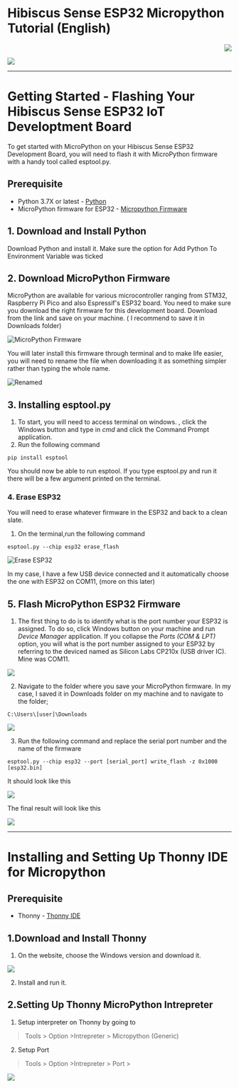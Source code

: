 # Hibiscus Sense ESP32 Micropython Tutorial (English)

<p align="right">
<a href="https://myduino.com/product/myd-036/"><img src="https://hits.seeyoufarm.com/api/count/incr/badge.svg?url=https%3A%2F%2Fgithub.com%2Fmyinvent%2Fhibiscus-sense-micropython&count_bg=%2379C83D&title_bg=%23555555&icon=&icon_color=%23E7E7E7&title=hits&edge_flat=false"/></a>
</p>

![](https://github.com/NaimFuad/hibiscus-sense-micropython-1/blob/main/Image/Hibiscus-Sense-V1.0-Overview.jpg)
***

# Getting Started  - Flashing Your Hibiscus Sense ESP32 IoT Developtment Board
To get started with MicroPython on your Hibiscus Sense ESP32 Development Board, you will need to flash it with MicroPython firmware with a handy tool called esptool.py. 

## Prerequisite
* Python 3.7X or latest - [Python](https://www.python.org/downloads/)
* MicroPython firmware for ESP32 - [Micropython Firmware](https://micropython.org/download/esp32/)

## 1. Download and Install Python

Download Python and install it. Make sure the option for Add Python To Environment Variable was ticked

## 2. Download MicroPython Firmware

MicroPython are available for various microcontroller ranging from STM32, Raspberry Pi Pico and also Espressif's ESP32 board. You need to make sure you download the right firmware for this development board. Download from the link and save on your machine. ( I recommend to save it in Downloads folder)

![MicroPython Firmware](https://github.com/NaimFuad/hibiscus-sense-micropython-1/blob/main/Image/MicroPython-Firmware.jpg)

You will later install this firmware through terminal and to make life easier, you will need to rename the file when downloading it as something simpler rather than typing the whole name.

![Renamed](https://github.com/NaimFuad/hibiscus-sense-micropython-1/blob/main/Image/Micropython-Firmware-Renamed.JPG)

## 3. Installing esptool.py

1. To start, you will need to access terminal on windows. , click the Windows button and type in _cmd_ and click the Command Prompt application.
2. Run the following command

`pip install esptool`

You should now be able to run esptool. If you type esptool.py and run it there will be a few argument printed on the terminal.

### 4. Erase ESP32

You will need to erase whatever firmware in the ESP32 and back to a clean slate.

1. On the terminal,run the following command

`esptool.py --chip esp32 erase_flash`

![Erase ESP32](https://github.com/NaimFuad/hibiscus-sense-micropython-1/blob/main/Image/erase-esp32.JPG)

In my case, I have a few USB device connected and it automatically choose the one with ESP32 on COM11, (more on this later)

## 5. Flash MicroPython ESP32 Firmware

1. The first thing to do is to identify what is the port number your ESP32 is assigned. To do so, click Windows button on your machine and run _Device Manager_ application. If you collapse the _Ports (COM & LPT)_ option, you will what is the port number assigned to your ESP32 by referring to the deviced named as Silicon Labs CP210x (USB driver IC). Mine was COM11.

![](https://github.com/NaimFuad/hibiscus-sense-micropython-1/blob/main/Image/Port-assignments.JPG)


2. Navigate to the folder where you save your MicroPython firmware. In my case, I saved it in Downloads folder on my machine and to navigate to the folder;

`C:\Users\[user]\Downloads`

![](https://github.com/NaimFuad/hibiscus-sense-micropython-1/blob/main/Image/Navigate-to-Downloads.JPG)

3. Run the following command and replace the serial port number and the name of the firmware

`esptool.py --chip esp32 --port [serial_port] write_flash -z 0x1000 [esp32.bin]`

It should look like this

![](https://github.com/NaimFuad/hibiscus-sense-micropython-1/blob/main/Image/flash-firmware-command.JPG)

The final result will look like this

![](https://github.com/NaimFuad/hibiscus-sense-micropython-1/blob/main/Image/flash-firmware.JPG)

***

# Installing and Setting Up Thonny IDE for Micropython

## Prerequisite

* Thonny - [Thonny IDE](https://thonny.org/)

## 1.Download and Install Thonny

1. On the website, choose the Windows version and download it.

![](https://github.com/NaimFuad/hibiscus-sense-micropython-1/blob/main/Image/thonny-main-page.JPG)

2. Install and run it.

## 2.Setting Up Thonny MicroPython Intrepreter

1. Setup interpreter on Thonny by going to  

> Tools > Option >Intrepreter > Micropython (Generic)

2. Setup Port

> Tools > Option >Intrepreter > Port >

![](https://github.com/NaimFuad/hibiscus-sense-micropython-1/blob/main/Image/Thonny.JPG)


